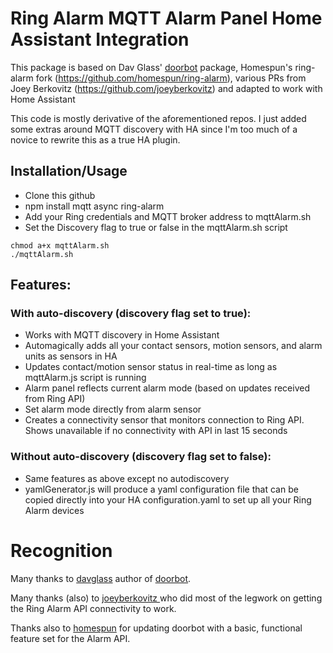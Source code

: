 Ring Alarm MQTT Alarm Panel Home Assistant Integration
=====================
This package is based on Dav Glass' [doorbot](https://github.com/davglass/doorbot) package, Homespun's ring-alarm fork (https://github.com/homespun/ring-alarm), various PRs from Joey Berkovitz (https://github.com/joeyberkovitz) and adapted to work with Home Assistant

This code is mostly derivative of the aforementioned repos.  I just added some extras around MQTT discovery with HA since I'm too much of a novice to rewrite this as a true HA plugin.

Installation/Usage
------------

* Clone this github
* npm install mqtt async ring-alarm
* Add your Ring credentials and MQTT broker address to mqttAlarm.sh
* Set the Discovery flag to true or false in the mqttAlarm.sh script
```
chmod a+x mqttAlarm.sh
./mqttAlarm.sh
```



## Features:
### With auto-discovery (discovery flag set to true):
* Works with MQTT discovery in Home Assistant
* Automagically adds all your contact sensors, motion sensors, and alarm units as sensors in HA
* Updates contact/motion sensor status in real-time as long as mqttAlarm.js script is running
* Alarm panel reflects current alarm mode (based on updates received from Ring API)
* Set alarm mode directly from alarm sensor 
* Creates a connectivity sensor that monitors connection to Ring API.  Shows unavailable if no connectivity with API in last 15 seconds

### Without auto-discovery (discovery flag set to false):
* Same features as above except no autodiscovery
* yamlGenerator.js will produce a yaml configuration file that can be copied directly into your HA configuration.yaml to set up all your Ring Alarm devices

# Recognition
Many thanks to [davglass](https://github.com/davglass) author of [doorbot](https://github.com/davglass/doorbot).

Many thanks (also) to [joeyberkovitz ](https://github.com/joeyberkovitz) who did most of the legwork on getting the Ring Alarm API connectivity to work.

Thanks also to [homespun](https://github.com/homespun) for updating doorbot with a basic, functional feature set for the Alarm API.
